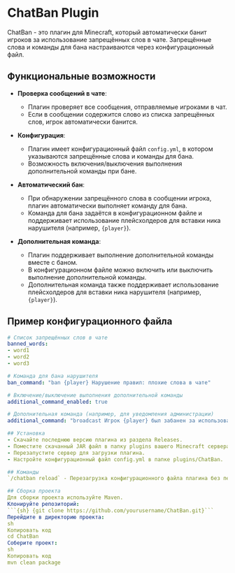 # ChatBan Plugin

ChatBan - это плагин для Minecraft, который автоматически банит игроков за использование запрещённых слов в чате. Запрещённые слова и команды для бана настраиваются через конфигурационный файл.

## Функциональные возможности

- **Проверка сообщений в чате**:
  - Плагин проверяет все сообщения, отправляемые игроками в чат.
  - Если в сообщении содержится слово из списка запрещённых слов, игрок автоматически банится.

- **Конфигурация**:
  - Плагин имеет конфигурационный файл `config.yml`, в котором указываются запрещённые слова и команды для бана.
  - Возможность включения/выключения выполнения дополнительной команды при бане.

- **Автоматический бан**:
  - При обнаружении запрещённого слова в сообщении игрока, плагин автоматически выполняет команду для бана.
  - Команда для бана задаётся в конфигурационном файле и поддерживает использование плейсхолдеров для вставки ника нарушителя (например, `{player}`).

- **Дополнительная команда**:
  - Плагин поддерживает выполнение дополнительной команды вместе с баном.
  - В конфигурационном файле можно включить или выключить выполнение дополнительной команды.
  - Дополнительная команда также поддерживает использование плейсхолдеров для вставки ника нарушителя (например, `{player}`).

## Пример конфигурационного файла

```yaml
# Список запрещённых слов в чате
banned_words:
- word1
- word2
- word3

# Команда для бана нарушителя
ban_command: "ban {player} Нарушение правил: плохие слова в чате"

# Включение/выключение выполнения дополнительной команды
additional_command_enabled: true

# Дополнительная команда (например, для уведомления администрации)
additional_command: "broadcast Игрок {player} был забанен за использование запрещённых слов в чате"

## Установка
- Скачайте последнюю версию плагина из раздела Releases.
- Поместите скачанный JAR файл в папку plugins вашего Minecraft сервера.
- Перезапустите сервер для загрузки плагина.
- Настройте конфигурационный файл config.yml в папке plugins/ChatBan.

## Команды
`/chatban reload` - Перезагрузка конфигурационного файла плагина без перезапуска сервера.

## Сборка проекта
Для сборки проекта используйте Maven.
Клонируйте репозиторий:
```{sh} {git clone https://github.com/yourusername/ChatBan.git}```
Перейдите в директорию проекта:
sh
Копировать код
cd ChatBan
Соберите проект:
sh
Копировать код
mvn clean package
